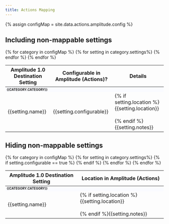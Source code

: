 ```yaml
---
title: Actions Mapping
---
```

{% assign configMap = site.data.actions.amplitude.config %}

<style>
tr.no-map td {
  color: #ddd
}


</style>
## Including non-mappable settings

<table>
  <thead>
    <tr>
      <th>Amplitude 1.0 Destination Setting</th>
      <th>Configurable in Amplitude (Actions)?</th>
      <th>Details</th>
    </tr>
  </thead>
  <tbody>
    {% for category in configMap %}
    <tr>
      <td colspan="3" style="font-weight: bold; background-color:fafbff;font-size: 10px; text-transform: uppercase;">{{category.category}}</td>
    </tr>
    {% for setting in category.settings%}
    <tr {%unless setting.configurable%}class="no-map"{%endunless%}>
      <td>{{setting.name}}</td>
      <td>{{setting.configurable}}</td>
      <td>{% if setting.location %}{{setting.location}} <br /> <br /> {% endif %}{{setting.notes}}</td>
    </tr>
    {% endfor %}
    {% endfor %}
  </tbody>
</table>


## Hiding non-mappable settings
<table>
  <thead>
    <tr>
      <th>Amplitude 1.0 Destination Setting</th>
      <th>Location in Amplitude (Actions)</th>
    </tr>
  </thead>
  <tbody>
    {% for category in configMap %}
    <tr>
      <td colspan="3" style="font-weight: bold; background-color:fafbff;font-size: 10px; text-transform: uppercase;">{{category.category}}</td>
    </tr>
    {% for setting in category.settings%}
    {% if setting.configurable == true %}
    <tr>
      <td>{{setting.name}}</td>
      <td>{% if setting.location %}{{setting.location}} <br /> <br /> {% endif %}{{setting.notes}}</td>
    </tr>
    {% endif %}
    {% endfor %}
    {% endfor %}
  </tbody>
</table>